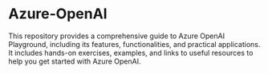 # Azure-OpenAI
This repository provides a comprehensive guide to Azure OpenAI Playground, including its features, functionalities, and practical applications. It includes hands-on exercises, examples, and links to useful resources to help you get started with Azure OpenAI.
